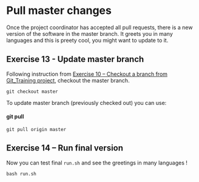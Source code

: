 # Pull master changes

Once the project coordinator has accepted all pull requests, there is a new version of the software in the master branch. It greets you in many languages and this is preety cool, you might want to update to it.

## Exercise 13 - Update master branch

Following instruction from [Exercise 10 – Checkout a branch from Git_Training project](https://github.com/fmassonn/Git_Training/tree/master/project/linux/review), checkout the master branch.

```
git checkout master
```

To update master branch (previously checked out) you can use:

#### git pull

```
git pull origin master
```

## Exercise 14 – Run final version

Now you can test final `run.sh` and see the greetings in many languages !

```
bash run.sh
```